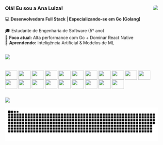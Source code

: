 ### Olá! Eu sou a Ana Luiza! <img align="right"  height="145" style="border-radius:50px;" src="https://i.pinimg.com/originals/86/0a/45/860a4575d87bebaa1b1a18490f3e96ef.gif"> <br/>

💻 **Desenvolvedora Full Stack | Especializando-se em Go (Golang)**  

🎓 Estudante de Engenharia de Software (5° ano)  
🚀 **Foco atual:** Alta performance com Go + Dominar React Native  
🌱 **Aprendendo:** Inteligência Artificial & Modelos de ML   



##

<div align="left">
   <img height="180em" src="https://github-readme-stats.vercel.app/api/top-langs/?username=analuizataveira&layout=compact&langs_count=8&theme=dracula"/>
</div>

<br/>

<div style="display: inline_block"><br>
	<img align="center" height="30" width="40" src="https://cdn.jsdelivr.net/gh/devicons/devicon/icons/java/java-original.svg">
	<img align="center" height="30" width="40" src="https://cdn.jsdelivr.net/gh/devicons/devicon/icons/javascript/javascript-original.svg">
	<img align="center" height="30" width="40" src="https://cdn.jsdelivr.net/gh/devicons/devicon/icons/typescript/typescript-original.svg">
  	<img align="center" height="30" width="40" src="https://cdn.jsdelivr.net/gh/devicons/devicon/icons/react/react-original.svg" />
 	<img align="center" height="30" width="40" src="https://cdn.jsdelivr.net/gh/devicons/devicon@latest/icons/python/python-original.svg" />
  	<img align="center" height="30" width="40" src="https://cdn.jsdelivr.net/gh/devicons/devicon@latest/icons/go/go-original.svg" />
  	<img align="center" height="30" width="40" src="https://cdn.jsdelivr.net/gh/devicons/devicon@latest/icons/postgresql/postgresql-original.svg" />
        <img align="center" height="30" width="40" src="https://cdn.jsdelivr.net/gh/devicons/devicon@latest/icons/dbeaver/dbeaver-original.svg" />
        <img align="center" height="30" width="40" src="https://cdn.jsdelivr.net/gh/devicons/devicon@latest/icons/cplusplus/cplusplus-original.svg"/>  
	<img align="center" height="30" width="40" src="https://cdn.jsdelivr.net/gh/devicons/devicon@latest/icons/docker/docker-original.svg"/>
	<img align="center" height="30" width="40" src="https://cdn.jsdelivr.net/gh/devicons/devicon@latest/icons/jest/jest-plain.svg"/>
	<img align="center" height="30" width="40" src="https://cdn.jsdelivr.net/gh/devicons/devicon@latest/icons/cypressio/cypressio-original.svg" />
	<img align="center" height="30" width="40" src="https://cdn.jsdelivr.net/gh/devicons/devicon@latest/icons/fastapi/fastapi-original.svg" />
 	<img align="center" height="30" width="40" src="https://cdn.jsdelivr.net/gh/devicons/devicon@latest/icons/matplotlib/matplotlib-original-wordmark.svg" />
 	<img align="center" height="30" width="40" src="https://cdn.jsdelivr.net/gh/devicons/devicon@latest/icons/mongodb/mongodb-original.svg" />
        <img align="center" height="30" width="40" src="https://cdn.jsdelivr.net/gh/devicons/devicon@latest/icons/neo4j/neo4j-original.svg" />
 	<img align="center" height="30" width="40" src="https://cdn.jsdelivr.net/gh/devicons/devicon@latest/icons/numpy/numpy-original-wordmark.svg" />
	<img align="center" height="30" width="40" src="https://cdn.jsdelivr.net/gh/devicons/devicon@latest/icons/postman/postman-original.svg" />
	<img align="center" height="30" width="40" src="https://cdn.jsdelivr.net/gh/devicons/devicon@latest/icons/unity/unity-original.svg" />
 	<img align="center" height="30" width="40"src="https://cdn.jsdelivr.net/gh/devicons/devicon@latest/icons/vite/vite-original.svg" />
  	
  ##
 
<div> 
  <a href="https://www.linkedin.com/in/analuizataveira" target="_blank"><img src="https://img.shields.io/badge/-LinkedIn-%230077B5?style=for-the-badge&logo=linkedin&logoColor=white" target="_blank"></a> 
 
  ![Snake animation](https://github.com/analuizataveira/analuizataveira/blob/output/github-contribution-grid-snake-dark.svg)
 
</div>
